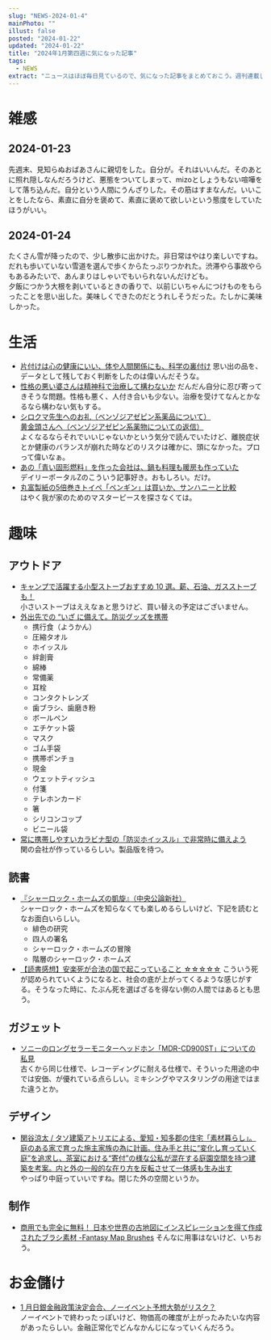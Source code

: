 ```yaml
---
slug: "NEWS-2024-01-4"
mainPhoto: ""
illust: false
posted: "2024-01-22"
updated: "2024-01-22"
title: "2024年1月第四週に気になった記事"
tags:
  - NEWS
extract: "ニュースはほぼ毎日見ているので、気になった記事をまとめておこう。週刊連載したい。"
---
```


# 雑感

## 2024-01-23

先週末、見知らぬおばあさんに親切をした。自分が。それはいいんだ。そのあとに照れ隠しなんだろうけど、悪態をついてしまって、mizoとしょうもない喧嘩をして落ち込んだ。自分という人間にうんざりした。その筋はすまなんだ。いいことをしたなら、素直に自分を褒めて、素直に褒めて欲しいという態度をしていたほうがいい。

## 2024-01-24

たくさん雪が降ったので、少し散歩に出かけた。非日常はやはり楽しいですね。だれも歩いていない雪道を選んで歩くからたっぷりつかれた。渋滞やら事故やらもあるみたいで、あんまりはしゃいでもいられないんだけども。  
夕飯につかう大根を剥いているときの香りで、以前じいちゃんにつけものをもらったことを思い出した。美味しくできたのだとうれしそうだった。たしかに美味しかった。

# 生活

- [片付けは心の健康にいい、体や人間関係にも、科学の裏付け](https://natgeo.nikkeibp.co.jp/atcl/news/24/011700029/?P=2)
  思い出の品を、データとして残しておく判断をしたのは偉いんだそうな。
- [性格の悪い婆さんは精神科で治療して構わないか](https://blog.tinect.jp/?p=85005)
  だんだん自分に忍び寄ってきそうな問題。性格も悪く、人付き合いも少ない。治療を受けてなんとかなるなら構わない気もする。
- [シロクマ先生へのお礼（ベンゾジアゼピン系薬品について）](https://goldhead.hatenablog.com/entry/2024/01/23/180000)  
  [黄金頭さんへ（ベンゾジアゼピン系薬物についての返信）](https://p-shirokuma.hatenadiary.com/entry/20240122/1705931378)  
  よくなるならそれでいいじゃないかという気分で読んでいたけど、離脱症状とか健康のバランスが崩れた時などのリスクは確かに、頭になかった。プロって偉いなぁ。
- [あの「青い固形燃料」を作った会社は、鍋も料理も暖房も作っていた](https://dailyportalz.jp/kiji/blue-solid-fuel)  
  デイリーポータルZのこういう記事好き。おもしろい。だけ。
- [丸富製紙の5倍巻きトイペ「ペンギン」は買いか、サンハニーと比較](https://tabkul.com/?p=289248&utm_source=rss&utm_medium=rss&utm_campaign=post-289248)  
  はやく我が家のためのマスターピースを探さなくては。

# 趣味

## アウトドア

- [キャンプで活躍する小型ストーブおすすめ 10 選。薪、石油、ガスストーブも！](https://www.bepal.net/archives/388692)  
  小さいストーブはええなぁと思うけど、買い替えの予定はございません。
- [外出先での “いざ に備えて。防災グッズを携帯](https://macaro-ni.jp/142503)
  - 携行食（ようかん）
  - 圧縮タオル
  - ホイッスル
  - 絆創膏
  - 綿棒
  - 常備薬
  - 耳栓
  - コンタクトレンズ
  - 歯ブラシ、歯磨き粉
  - ボールペン
  - エチケット袋
  - マスク
  - ゴム手袋
  - 携帯ポンチョ
  - 現金
  - ウェットティッシュ
  - 付箋
  - テレホンカード
  - 箸
  - シリコンコップ
  - ビニール袋
- [常に携帯しやすいカラビナ型の「防災ホイッスル」で非常時に備えよう](https://www.goodspress.jp/news/580706/2/)  
  関の会社が作っているらしい。製品版を待つ。

## 読書

- [『シャーロック・ホームズの凱旋』（中央公論新社）](https://tomio.hatenablog.com/entry/2024/01/24/141128)  
  シャーロック・ホームズを知らなくても楽しめるらしいけど、下記を読むとなお面白いらしい。
  - 緋色の研究
  - 四人の署名
  - シャーロック・ホームズの冒険
  - 階層のシャーロック・ホームズ
- [ 【読書感想】安楽死が合法の国で起こっていること ☆☆☆☆☆](https://fujipon.hatenadiary.com/entry/2024/01/25/084559) 
  こういう死が認められていくようになると、社会の底が上がってくるような感じがする。そうなった時に、たぶん死を選ばざるを得ない側の人間ではあるとも思う。

## ガジェット

- [ソニーのロングセラーモニターヘッドホン「MDR-CD900ST」についての私見](https://note.com/mikku392/n/n9d4a608f32c3)   
  古くから同じ仕様で、レコーディングに耐える仕様で、そういった用途の中では安価、が優れている点らしい。ミキシングやマスタリングの用途ではまた違うとか。

## デザイン

- [関谷涼太 / タソ建築アトリエによる、愛知・知多郡の住宅「素材暮らし」。庭のある家で育った施主家族の為に計画。住み手と共に“変化し育っていく庭”を追求し、茶室における“寄付”の様な公私が混在する庭園空間を持つ建築を考案。内と外の一般的な在り方を反転させて一体感も生み出す](https://architecturephoto.net/199754/)  
  やっぱり中庭っていいですね。閉じた外の空間というか。

## 制作

- [商用でも完全に無料！ 日本や世界の古地図にインスピレーションを得て作成されたブラシ素材 -Fantasy Map Brushes](https://coliss.com/articles/freebies/fantasy-map-brushes.html) 
  そんなに用事はないけど、いちおう。

# お金儲け

- [1 月日銀金融政策決定会合、ノーイベント予想大勢がリスク？](http://hiroko.yutaka-shoji.co.jp/2024/01/1.html)  
  ノーイベントで終わったっぽいけど、物価高の確度が上がったみたいな内容があったらしい。金融正常化でどんなかんじになっていくんだろう。
